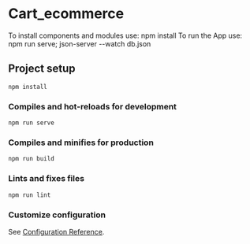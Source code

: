# Cart_ecommerce

To install components and modules use: npm install
To run the App use: npm run serve; 
                    json-server --watch db.json



## Project setup
```
npm install
```

### Compiles and hot-reloads for development
```
npm run serve
```

### Compiles and minifies for production
```
npm run build
```

### Lints and fixes files
```
npm run lint
```

### Customize configuration
See [Configuration Reference](https://cli.vuejs.org/config/).                    
